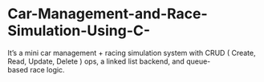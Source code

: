 # Car-Management-and-Race-Simulation-Using-C-
It’s a mini car management + racing simulation system with CRUD ( Create, Read, Update, Delete ) ops, a linked list backend, and queue-based race logic.
